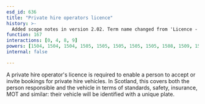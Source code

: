 ```yaml
---
esd_id: 636
title: "Private hire operators licence"
history: >-
  Added scope notes in version 2.02. Term name changed from 'Licence - private hire operator's licence' to 'Licences - private hire operators' licences' in version 3.00. Scope notes amended in version 3.05. Name changed to 'Private hire operators licence' in version 4.00.
function: 167
interactions: [0, 4, 8, 9]
powers: [1504, 1504, 1504, 1505, 1505, 1505, 1505, 1505, 1508, 1509, 1509, 1509, 1509, 1509, 1510, 1510, 1510, 1510, 1510, 1513, 1517, 1517, 1517, 1517, 1517, 3142, 3142, 3142, 3142, 3142, 3142]
internal: false

---
```


A private hire operator's licence is required to enable a person to accept or invite bookings for private hire vehicles.   In Scotland, this covers both the person responsible and the vehicle in terms of standards, safety, insurance, MOT and similar: their vehicle will be identified with a unique plate.

